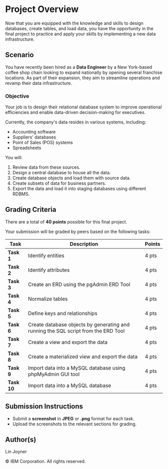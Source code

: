 # Project Overview

Now that you are equipped with the knowledge and skills to design databases, create tables, and load data, you have the opportunity in the final project to practice and apply your skills by implementing a new data infrastructure.

## Scenario

You have recently been hired as a **Data Engineer** by a New York-based coffee shop chain looking to expand nationally by opening several franchise locations. As part of their expansion, they aim to streamline operations and revamp their data infrastructure.

### Objective

Your job is to design their relational database system to improve operational efficiencies and enable data-driven decision-making for executives. 

Currently, the company's data resides in various systems, including:
- Accounting software
- Suppliers' databases
- Point of Sales (POS) systems
- Spreadsheets

You will:
1. Review data from these sources.
2. Design a central database to house all the data.
3. Create database objects and load them with source data.
4. Create subsets of data for business partners.
5. Export the data and load it into staging databases using different RDBMS.

## Grading Criteria

There are a total of **40 points** possible for this final project. 

Your submission will be graded by peers based on the following tasks:

| Task | Description | Points |
|------|-------------|--------|
| **Task 1** | Identify entities | 4 pts |
| **Task 2** | Identify attributes | 4 pts |
| **Task 3** | Create an ERD using the pgAdmin ERD Tool | 4 pts |
| **Task 4** | Normalize tables | 4 pts |
| **Task 5** | Define keys and relationships | 4 pts |
| **Task 6** | Create database objects by generating and running the SQL script from the ERD Tool | 4 pts |
| **Task 7** | Create a view and export the data | 4 pts |
| **Task 8** | Create a materialized view and export the data | 4 pts |
| **Task 9** | Import data into a MySQL database using phpMyAdmin GUI tool | 4 pts |
| **Task 10** | Import data into a MySQL database | 4 pts |

## Submission Instructions

- Submit a **screenshot** in **JPEG** or **.png** format for each task.  
- Upload the screenshots to the relevant sections for grading.

## Author(s)

Lin Joyner

&copy; IBM Corporation. All rights reserved.